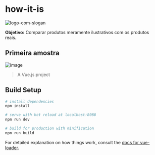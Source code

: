 # how-it-is
![logo-com-slogan](https://user-images.githubusercontent.com/58668142/152666571-448f38ba-618b-4197-bedc-6ba1374e88e5.png)

<b>Objetivo:</b> Comparar produtos meramente ilustrativos com os produtos reais.


## Primeira amostra
![image](https://user-images.githubusercontent.com/58668142/152666557-20c423f4-2f53-40a9-8b2d-6374df614676.png)

> A Vue.js project

## Build Setup

``` bash
# install dependencies
npm install

# serve with hot reload at localhost:8080
npm run dev

# build for production with minification
npm run build
```

For detailed explanation on how things work, consult the [docs for vue-loader](http://vuejs.github.io/vue-loader).
